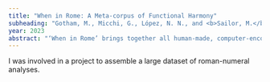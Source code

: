```yaml
---
title: "When in Rome: A Meta-corpus of Functional Harmony"
subheading: "Gotham, M., Micchi, G., López, N. N., and <b>Sailor, M.</b> <a href=\"https://doi.org/10.5334/tismir.165\">Transactions of the International Society for Music Information Retrieval.</a>"
year: 2023
abstract: "‘When in Rome’ brings together all human-made, computer-encoded, functional harmonic analyses of music. This amounts in total to over 2,000 analyses of 1,500 distinct works. The most obvious motivation is scale: gathering these datasets together leads to a corpus large and varied enough for tasks including machine learning for automatic analysis, composition, and classification, as well as at-scale anthology creation and more. Further benefits include bringing together a range of different composers and genres (previous datasets typically limit themselves to one context), and of analytical perspectives on those works. We offer this data in as ready-to-use and reproducible a state as possible at http://github.com/MarkGotham/When-in-Rome, with code and documentation for all tasks reported here, including corpus conversion routines and feature extraction."
---
```


I was involved in a project to assemble a large dataset of roman-numeral analyses.
